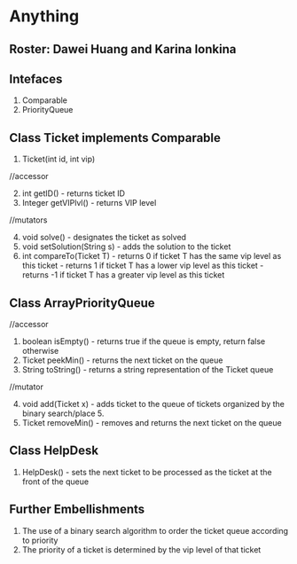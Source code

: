 # Anything
## Roster: Dawei Huang and Karina Ionkina

## Intefaces
1. Comparable
2. PriorityQueue

## Class Ticket implements Comparable<t>
1. Ticket(int id, int vip)

//accessor

2. int getID() - returns ticket ID
3. Integer getVIPlvl() - returns VIP level

//mutators

4. void solve() - designates the ticket as solved
5. void setSolution(String s) - adds the solution to the ticket
6. int compareTo(Ticket T) - returns 0 if ticket T has the same vip level as this ticket
                           - returns 1 if ticket T has a lower vip level as this ticket
                           - returns -1 if ticket T has a greater vip level as this ticket

## Class ArrayPriorityQueue

//accessor

1. boolean isEmpty() - returns true if the queue is empty, return false otherwise
2. Ticket peekMin() - returns the next ticket on the queue
3. String toString() -  returns a string representation of the Ticket queue

//mutator

4. void add(Ticket x) - adds ticket to the queue of tickets organized by the binary search/place 5. 
5. Ticket removeMin() - removes and returns the next ticket on the queue

## Class HelpDesk
1. HelpDesk() - sets the next ticket to be processed as the ticket at the front of the queue

## Further Embellishments
1. The use of a binary search algorithm to order the ticket queue according to priority
2. The priority of a ticket is determined by the vip level of that ticket
